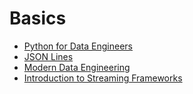 # Basics

- [Python for Data Engineers](https://towardsdatascience.com/python-for-data-engineers-f3d5db59b6dd)
- [JSON Lines](https://medium.com/hackernoon/json-lines-format-76353b4e588d)
- [Modern Data Engineering](https://towardsdatascience.com/modern-data-engineering-e202776fb9a9)
- [Introduction to Streaming Frameworks](https://towardsdatascience.com/introduction-to-streaming-frameworks-d612583a3246)
